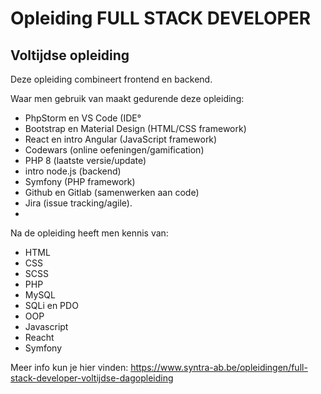 # Opleiding FULL STACK DEVELOPER
## Voltijdse opleiding

Deze opleiding combineert frontend en backend.

Waar men gebruik van maakt gedurende deze opleiding:
- PhpStorm en VS Code (IDE°
- Bootstrap en Material Design (HTML/CSS framework)
-  React en intro Angular (JavaScript framework)
-   Codewars (online oefeningen/gamification)
-   PHP 8 (laatste versie/update) 
-   intro node.js (backend)
-   Symfony (PHP framework)
-   Github en Gitlab (samenwerken aan code)
-    Jira (issue tracking/agile). 
-    

Na de opleiding heeft men kennis van:
- HTML
- CSS
- SCSS
- PHP
- MySQL
- SQLi en PDO
- OOP
- Javascript
- Reacht
- Symfony



Meer info kun je hier vinden: https://www.syntra-ab.be/opleidingen/full-stack-developer-voltijdse-dagopleiding

